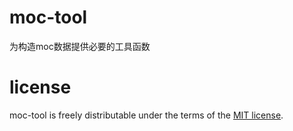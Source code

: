 # moc-tool
为构造moc数据提供必要的工具函数

# license
moc-tool is freely distributable under the terms of the [MIT license](https://github.com/moment/moment/blob/develop/LICENSE).
